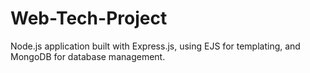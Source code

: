 # Web-Tech-Project
Node.js application built with Express.js, using EJS for templating, and MongoDB for database management.
